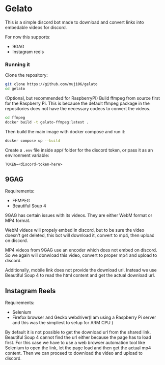 # Gelato

This is a simple discord bot made to download and convert links into embedable videos for discord.

For now this supports: 
- 9GAG
- Instagram reels

### Running it
Clone the repository:
```bash
git clone https://github.com/muji06/gelato
cd gelato
```

(Optional, but recommended for RaspberryPI) Build ffmpeg from source first for the Raspberry Pi. This is because the default ffmpeg package in the repositories does not have the necessary codecs to convert the videos.

```bash
cd ffmpeg
docker build -t gelato-ffmpeg:latest .
```

Then build the main image with docker compose and run it:
```bash
docker compose up --build
```

Create a `.env` file inside app/ folder for the discord token, or pass it as an environment variable:
```
TOKEN=<discord-token-here>
```


## 9GAG
Requirements:
- FFMPEG
- Beautiful Soup 4
  
9GAG has certain issues with its videos. They are either WebM format or MP4 format.

WebM videos will propely embed in discord, but to be sure the video doesn't get deleted, this bot will download it, convert to mp4, then upload on discord.

MP4 videos from 9GAG use an encoder which does not embed on discord. So we again will donwload this video, convert to proper mp4 and upload to discord.

Additionally, mobile link does not provide the download url. Instead we use Beautiful Soup 4 to read the html content and get the actual download url.

## Instagram Reels
Requirements:
- Selenium
- Firefox browser and Gecko webdriver(I am using a Raspberry Pi server and this was the simpliest to setup for ARM CPU )

By default it is not possible to get the download url from the shared link. Beautiful Soup 4 cannot find the url either because the page has to load first.
For this case we have to use a web browser automation tool like Selenium to open the link, let the page load and then get the actual mp4 content. Then we can proceed to download the video and upload to discord.



